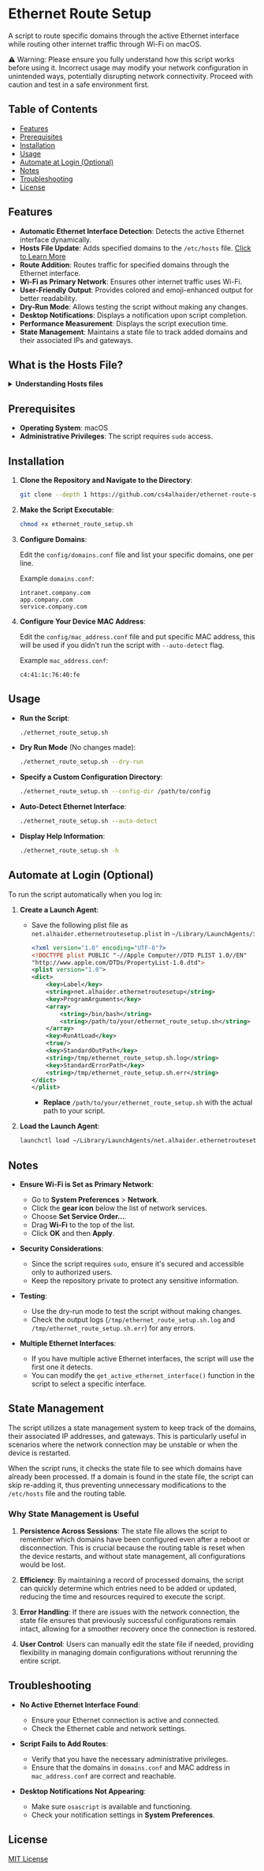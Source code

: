 # Ethernet Route Setup

A script to route specific domains through the active Ethernet interface while routing other internet traffic through Wi-Fi on macOS.

⚠️ Warning: Please ensure you fully understand how this script works before using it. Incorrect usage may modify your network configuration in unintended ways, potentially disrupting network connectivity. Proceed with caution and test in a safe environment first.

## Table of Contents

- [Features](#features)
- [Prerequisites](#prerequisites)
- [Installation](#installation)
- [Usage](#usage)
- [Automate at Login (Optional)](#automate-at-login-optional)
- [Notes](#notes)
- [Troubleshooting](#troubleshooting)
- [License](#license)

## Features

- **Automatic Ethernet Interface Detection**: Detects the active Ethernet interface dynamically.
- **Hosts File Update**: Adds specified domains to the `/etc/hosts` file. [Click to Learn More](#what-is-the-hosts-file)
- **Route Addition**: Routes traffic for specified domains through the Ethernet interface.
- **Wi-Fi as Primary Network**: Ensures other internet traffic uses Wi-Fi.
- **User-Friendly Output**: Provides colored and emoji-enhanced output for better readability.
- **Dry-Run Mode**: Allows testing the script without making any changes.
- **Desktop Notifications**: Displays a notification upon script completion.
- **Performance Measurement**: Displays the script execution time.
- **State Management**: Maintains a state file to track added domains and their associated IPs and gateways.

## What is the Hosts File?

<details>
  <summary id="what-is-the-hosts-file"><strong>Understanding Hosts files</strong></summary>

  
  The **hosts file** is a plain text file on your computer that maps domain names (like `example.com`) to IP addresses. It serves as a local, manual way to control how your computer resolves certain domain names without relying on an external DNS (Domain Name System) server.

  In macOS and Linux systems, the hosts file is typically located at `/etc/hosts`. Windows has a similar file in a different location (`C:\Windows\System32\drivers\etc\hosts`).

  ### How the Hosts File Works

  When you type a domain name (like `example.com`) into your browser, your computer first checks the hosts file to see if there’s an IP address associated with it. If the domain is found in the hosts file, your computer will use the specified IP address instead of looking it up via a DNS server on the internet. 

  For example, if your hosts file has the following entry:

  ```
  192.168.1.10 example.com
  ```

  Then whenever you try to access `example.com`, your computer will go directly to `192.168.1.10`, ignoring the DNS lookup process.

  ### Why Use the Hosts File?

  The hosts file is often used for:

  - **Testing**: Developers can use it to test websites on local servers without modifying DNS records.
  - **Overriding DNS**: It allows for overriding DNS results for specific domains, which can be helpful in network setups.
  - **Blocking Sites**: Some users add entries in the hosts file to block certain domains by pointing them to a non-existent IP.

  ### How This Script Uses the Hosts File

  This script adds entries for specified company domains to the `/etc/hosts` file. This ensures that when your computer tries to access those domains, it routes the traffic to the specific IP addresses (typically internal addresses) set in the hosts file.

  For example, adding the following entry to `/etc/hosts`:

  ```
  10.0.0.5 intranet.company.com
  ```

  would make sure that every time `intranet.company.com` is accessed on your machine, it goes to the IP `10.0.0.5`, ensuring the connection is direct and bypasses external DNS lookups.
  <br><br>
</details>

## Prerequisites

- **Operating System**: macOS
- **Administrative Privileges**: The script requires `sudo` access.


## Installation

1. **Clone the Repository and Navigate to the Directory**:

   ```bash
   git clone --depth 1 https://github.com/cs4alhaider/ethernet-route-setup.git && cd ethernet-route-setup
   ```
   
2. **Make the Script Executable**:

   ```bash
   chmod +x ethernet_route_setup.sh
   ```

3. **Configure Domains**:

    Edit the `config/domains.conf` file and list your specific domains, one per line.

     Example `domains.conf`:

     ```
     intranet.company.com
     app.company.com
     service.company.com
     ```
 4. **Configure Your Device MAC Address**:

    Edit the `config/mac_address.conf` file and put specific MAC address, this will be used if you didn't run the script with `--auto-detect` flag.

     Example `mac_address.conf`:

     ```
     c4:41:1c:76:40:fe
     ```

## Usage

- **Run the Script**:

  ```bash
  ./ethernet_route_setup.sh
  ```

- **Dry Run Mode** (No changes made):

  ```bash
  ./ethernet_route_setup.sh --dry-run
  ```

- **Specify a Custom Configuration Directory**:

  ```bash
  ./ethernet_route_setup.sh --config-dir /path/to/config
  ```

- **Auto-Detect Ethernet Interface**:

  ```bash
  ./ethernet_route_setup.sh --auto-detect
  ```

- **Display Help Information**:

  ```bash
  ./ethernet_route_setup.sh -h
  ```

## Automate at Login (Optional)

To run the script automatically when you log in:

1. **Create a Launch Agent**:

   - Save the following plist file as `net.alhaider.ethernetroutesetup.plist` in `~/Library/LaunchAgents/`:

     ```xml
     <?xml version="1.0" encoding="UTF-8"?>
     <!DOCTYPE plist PUBLIC "-//Apple Computer//DTD PLIST 1.0//EN"
     "http://www.apple.com/DTDs/PropertyList-1.0.dtd">
     <plist version="1.0">
     <dict>
         <key>Label</key>
         <string>net.alhaider.ethernetroutesetup</string>
         <key>ProgramArguments</key>
         <array>
             <string>/bin/bash</string>
             <string>/path/to/your/ethernet_route_setup.sh</string>
         </array>
         <key>RunAtLoad</key>
         <true/>
         <key>StandardOutPath</key>
         <string>/tmp/ethernet_route_setup.sh.log</string>
         <key>StandardErrorPath</key>
         <string>/tmp/ethernet_route_setup.sh.err</string>
     </dict>
     </plist>
     ```

     - **Replace** `/path/to/your/ethernet_route_setup.sh` with the actual path to your script.

2. **Load the Launch Agent**:

   ```bash
   launchctl load ~/Library/LaunchAgents/net.alhaider.ethernetroutesetup.plist
   ```

## Notes

- **Ensure Wi-Fi is Set as Primary Network**:

  - Go to **System Preferences** > **Network**.
  - Click the **gear icon** below the list of network services.
  - Choose **Set Service Order...**.
  - Drag **Wi-Fi** to the top of the list.
  - Click **OK** and then **Apply**.

- **Security Considerations**:

  - Since the script requires `sudo`, ensure it's secured and accessible only to authorized users.
  - Keep the repository private to protect any sensitive information.

- **Testing**:

  - Use the dry-run mode to test the script without making changes.
  - Check the output logs (`/tmp/ethernet_route_setup.sh.log` and `/tmp/ethernet_route_setup.sh.err`) for any errors.

- **Multiple Ethernet Interfaces**:

  - If you have multiple active Ethernet interfaces, the script will use the first one it detects.
  - You can modify the `get_active_ethernet_interface()` function in the script to select a specific interface.

## State Management

The script utilizes a state management system to keep track of the domains, their associated IP addresses, and gateways. This is particularly useful in scenarios where the network connection may be unstable or when the device is restarted. 

When the script runs, it checks the state file to see which domains have already been processed. If a domain is found in the state file, the script can skip re-adding it, thus preventing unnecessary modifications to the `/etc/hosts` file and the routing table. 

### Why State Management is Useful

1. **Persistence Across Sessions**: The state file allows the script to remember which domains have been configured even after a reboot or disconnection. This is crucial because the routing table is reset when the device restarts, and without state management, all configurations would be lost.

2. **Efficiency**: By maintaining a record of processed domains, the script can quickly determine which entries need to be added or updated, reducing the time and resources required to execute the script.

3. **Error Handling**: If there are issues with the network connection, the state file ensures that previously successful configurations remain intact, allowing for a smoother recovery once the connection is restored.

4. **User Control**: Users can manually edit the state file if needed, providing flexibility in managing domain configurations without rerunning the entire script.

## Troubleshooting

- **No Active Ethernet Interface Found**:

  - Ensure your Ethernet connection is active and connected.
  - Check the Ethernet cable and network settings.

- **Script Fails to Add Routes**:

  - Verify that you have the necessary administrative privileges.
  - Ensure that the domains in `domains.conf` and MAC address in `mac_address.conf` are correct and reachable.

- **Desktop Notifications Not Appearing**:

  - Make sure `osascript` is available and functioning.
  - Check your notification settings in **System Preferences**.

## License

[MIT License](LICENSE)
